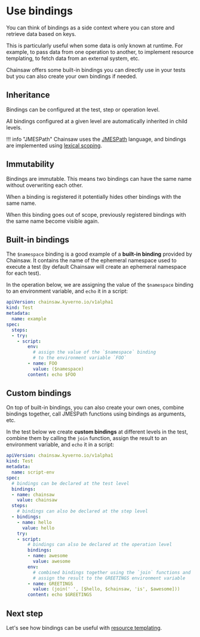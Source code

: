 # Use bindings

You can think of bindings as a side context where you can store and retrieve data based on keys.

This is particularly useful when some data is only known at runtime.
For example, to pass data from one operation to another, to implement resource templating, to fetch data from an external system, etc.

Chainsaw offers some built-in bindings you can directly use in your tests but you can also create your own bindings if needed.

## Inheritance

Bindings can be configured at the test, step or operation level.

All bindings configured at a given level are automatically inherited in child levels.

!!! info "JMESPath"
    Chainsaw uses the [JMESPath](https://jmespath.site/) language, and bindings are implemented using [lexical scoping](https://github.com/jmespath-community/jmespath.spec/blob/main/jep-011a-lexical-scope.md).

## Immutability

Bindings are immutable. This means two bindings can have the same name without overwriting each other.

When a binding is registered it potentially hides other bindings with the same name.

When this binding goes out of scope, previously registered bindings with the same name become visible again.

## Built-in bindings

The `$namespace` binding is a good example of a **built-in binding** provided by Chainsaw.
It contains the name of the ephemeral namespace used to execute a test (by default Chainsaw will create an ephemeral namespace for each test).

In the operation below, we are assigning the value of the `$namespace` binding to an environment variable, and `echo` it in a script:

```yaml
apiVersion: chainsaw.kyverno.io/v1alpha1
kind: Test
metadata:
  name: example
spec:
  steps:
  - try:
    - script:
        env:
          # assign the value of the `$namespace` binding
          # to the environment variable `FOO`
        - name: FOO
          value: ($namespace)
        content: echo $FOO
```

## Custom bindings

On top of built-in bindings, you can also create your own ones, combine bindings together, call JMESPath functions using bindings as arguments, etc.

In the test below we create **custom bindings** at different levels in the test, combine them by calling the `join` function, assign the result to an environment variable, and `echo` it in a script:

```yaml
apiVersion: chainsaw.kyverno.io/v1alpha1
kind: Test
metadata:
  name: script-env
spec:
  # bindings can be declared at the test level
  bindings:
  - name: chainsaw
    value: chainsaw
  steps:
    # bindings can also be declared at the step level
  - bindings:
    - name: hello
      value: hello
    try:
    - script:
        # bindings can also be declared at the operation level
        bindings:
        - name: awesome
          value: awesome
        env:
          # combined bindings together using the `join` functions and
          # assign the result to the GREETINGS environment variable
        - name: GREETINGS
          value: (join(' ', [$hello, $chainsaw, 'is', $awesome]))
        content: echo $GREETINGS
```

## Next step

Let's see how bindings can be useful with [resource templating](./resource-templating.md).
